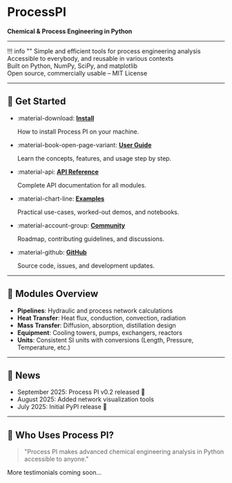 # ProcessPI
**Chemical & Process Engineering in Python**

---

!!! info ""
    Simple and efficient tools for process engineering analysis  
    Accessible to everybody, and reusable in various contexts  
    Built on Python, NumPy, SciPy, and matplotlib  
    Open source, commercially usable – MIT License  

---

## 🚀 Get Started

<div class="grid cards" markdown>

-   :material-download: **[Install](getting-started/installation.md)**
    
    How to install Process PI on your machine.

-   :material-book-open-page-variant: **[User Guide](user-guide/introduction.md)**
    
    Learn the concepts, features, and usage step by step.

-   :material-api: **[API Reference](api/index.md)**
    
    Complete API documentation for all modules.

-   :material-chart-line: **[Examples](examples/index.md)**
    
    Practical use-cases, worked-out demos, and notebooks.

-   :material-account-group: **[Community](about/roadmap.md)**
    
    Roadmap, contributing guidelines, and discussions.

-   :material-github: **[GitHub](https://github.com/varma666/ProcessPi)**
    
    Source code, issues, and development updates.

</div>

---

## 🌟 Modules Overview

- **Pipelines**: Hydraulic and process network calculations  
- **Heat Transfer**: Heat flux, conduction, convection, radiation  
- **Mass Transfer**: Diffusion, absorption, distillation design  
- **Equipment**: Cooling towers, pumps, exchangers, reactors  
- **Units**: Consistent SI units with conversions (Length, Pressure, Temperature, etc.)  

---

## 📰 News

- September 2025: Process PI v0.2 released 🚀  
- August 2025: Added network visualization tools  
- July 2025: Initial PyPI release 🎉  

---

## 🤝 Who Uses Process PI?

> "Process PI makes advanced chemical engineering analysis in Python accessible to anyone."  

More testimonials coming soon…
